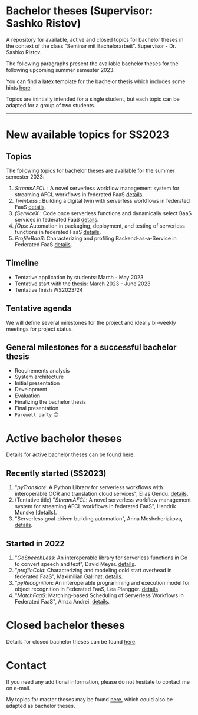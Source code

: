 # Bachelor theses (Supervisor: Sashko Ristov)

A repository for available, active and closed topics for bachelor theses in the context of the class “Seminar mit Bachelorarbeit”. Supervisor - Dr. Sashko Ristov.

<!--
As a result of several bachelor and master theses that I supervised, we have developed a prototype of the *xAFCL* enactment engine [*xAFCL EE*](https://doi.org/10.1109/TSC.2021.3128137), which is able to run serverless workflows or function choreographies (*FCs*) across many widely-known cloud providers. *xAFCL EE* integrates the component [FTjFaaS](https://github.com/sashkoristov/FTjFaaS) for optional fault tolerant execution of FC functions (currently supported AWS Lambda and IBM Cloud Functions) and [jFaaS](https://github.com/sashkoristov/jFaaS/) for portable execution across many FaaS systems (AWS Lambda, IBM Cloud Functions, Google Cloud Functions, Alibaba Function Compute, Microsoft Azure Cloud Functions, etc).

*xAFCL EE* is the core part of the [AFCL Environment](https://github.com/sashkoristov/AFCLEnvironment), a platform to develop, deploy, and fault tolerant execution of FCs developed in our Abstract Function Choreography Language ([AFCL](https://doi.org/10.1016/j.future.2020.08.012)).
-->

The following paragraphs present the available bachelor theses for the following upcoming summer semester 2023. 

You can find a latex template for the bachelor thesis which includes some hints [here](https://github.com/sashkoristov/bachelor-theses/tree/main/template).

Topics are inintially intended for a single student, but each topic can be adapted for a group of two students.

---

# New available topics for SS2023



## Topics

The following topics for bachelor theses are available for the summer semester 2023:


1. *StreamAFCL* : A novel serverless workflow management system for streaming AFCL workflows in federated FaaS [details](./new/StreamAFCL.md).
1. *TwinLess* : Building a digital twin with serverless workflows in federated FaaS [details](./new/twinLess.md).
1. *fServiceX* : Code once serverless functions and dynamically select BaaS services in federated FaaS [details](./new/fServiceX.md).
1. *fOps*: Automation in packaging, deployment, and testing of serverless functions in federated FaaS [details](./new/fOps.md).
1. *ProfileBaaS*: Characterizing and profiling Backend-as-a-Service in Federated FaaS [details](./new/profileBaaS.md).


## Timeline

* Tentative application by students: March - May 2023
* Tentative start with the thesis:  March 2023 - June 2023
* Tentative finish WS2023/24

## Tentative agenda

We will define several milestones for the project and ideally bi-weekly meetings for project status. 

 

## General milestones for a successful bachelor thesis

- Requirements analysis
- System architecture
- Initial presentation
- Development
- Evaluation
- Finalizing the bachelor thesis
- Final presentation
- `Farewell party` :blush:



<!--
## *AFCLOps*

| Title | ***AFCLOps*: A pipeline for deployment of AFCL serverless workflows across multiple providers** |
| ----- | ----- | 
| Students | one |
| Description | The goal of this bachelor thesis is to develop a pipeline for deployment of serverless functions (*function deployments* - *FDs*) of a given AFCL serverless workflow or *function choreography* (*FC*) defined in AFCL. The main approach is to automatize deployment of all FDs of an FC that are not deployed from existing function implementations (*FIs*) when the AFCL file is pushed on git or before running it. The FC developer pushes an AFCL file to github and *AFCLOps* parses it to determine each base function and gets specification from MariaDB database. Based on that, *AFCLOps* deploys all specified functions. AFCLOps checks in the AFCL metadata DB the locations of deployment packages (e.g., codes on gitFaaSDeploy repository). To speed up the process, *AFCLOps* will create an FC that will run deployers (serverless functions) in parallel. In case of a failed deployment, another FD of the same implementation or an FD of on another FI of the same *function type* (*FT*) based on some objectives that will be defined during the thesis. At the same time, the AFCL file will be updated. *AFCLOps* will be evaluated with a real life workflow for various FaaS providers.
|Tasks| 1. Develop a module for pipeline scripts. <br> 2. Develop a module to adapt the FC for parallel execution of deployers. <br> 3. Develop interfaces with AFCL metadata DB. <br> 4. Develop an automatic deployer for various FaaS providers (e.g. AWS, IBM, Google, etc).<br> 5. Evaluate *fOps* with real life FCs applications.|
| Theoretical skills | Cloud Computing, Serverless, AFCL, fault tolerance. | 
| Practical skills | Cloud APIs, git.|
| Related work | 1. SAAF https://github.com/wlloyduw/SAAF. This tools can be used for wrappers and deployment scripts for various programming languages and FaaS providers.<br> 2. ([xAFCL EE](https://github.com/sashkoristov/enactmentengine)) S. Ristov, S. Pedratscher, T. Fahringer, “xAFCL: Run scalable function choreographies across multiple FaaS systems,” in *IEEE Transactions on Services Computing*, pp. 1–1, 2021. ([doi](https://doi.org/10.1109/TSC.2021.3128137))<br> 3. S. Ristov, S. Pedratscher, T. Fahringer, "AFCL: An Abstract Function Choreography Language for serverless workflow specification", in *Elsevier Future Generation Computer Systems*, vol. 114, pp. 368-382, 2021. ([doi](https://doi.org/10.1016/j.future.2020.08.012))|
---
-->




# Active bachelor theses

Details for active bachelor theses can be found [here](./active/README.md).

## Recently started (SS2023)

1. "*pyTranslate*: A Python Library for serverless workflows with interoperable OCR and translation cloud services", Elias Gendu. [details](./active/pyTranslate.md).
1. (Tentative title) "*StreamAFCL*: A novel serverless workflow management system for streaming AFCL workflows in federated FaaS", Hendrik Munske [details].
1. "Serverless goal-driven building automation", Anna Meshcheriakova, [details](./active/BuildGoalLess.md).


## Started in 2022

1. "*GoSpeechLess*: An interoperable library for serverless functions in Go to convert speech and text", David Meyer. [details](./active/GoSpeechLess.md).
1. "*profileCold*: Characterizing and modeling cold start overhead in federated FaaS", Maximilian Gallinat. [details](./active/profileCold.md).
1. "*pyRecognition*: An interoperable programming and execution model for object recognition in Federated FaaS, Lea Plangger. [details](./active/pyRecognition.md).
1. "*MatchFaaS*: Matching-based Scheduling of Serverless Workflows in Federated FaaS", Amza Andrei. [details](./active/MatchFaaS.md).




# Closed bachelor theses

Details for closed bachelor theses can be found [here](./closed/README.md).



# Contact

If you need any additional information, please do not hesitate to contact me on e-mail.

My topics for master theses may be found [here](https://github.com/sashkoristov/master-theses), which could also be adapted as bachelor theses.

